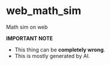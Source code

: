 # web_math_sim
Math sim on web

**IMPORTANT NOTE**
- This thing can be **completely wrong**.
- This is mostly generated by AI.
